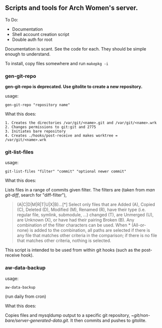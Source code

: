 ## Scripts and tools for Arch Women's server. ##

To Do:

* Documentation
* Shell account creation script
* Double auth for root

Documentation is scant. See the code for each. They should be simple enough to understand.

To install, copy files somewhere and run `makepkg -i`

### gen-git-repo ###

**gen-git-repo is deprecated. Use gitolite to create a new repository.**

usage: 

    gen-git-repo "repository name"

What this does:

    1. Creates the directories /var/git/<name>.git and /var/git/<name>.wrk
    2. Changes permissions to git:git and 2775
    3. Initiates bare repository 
    4. Creates ./hooks/post-receive and makes worktree = /var/git/<name>.wrk

### git-list-files ###

usage:

    git-list-files "filter" "commit" "optional newer commit"

What this does:

Lists files in a range of commits given filter. The filters are (taken from _man git-diff_, search for "diff-filter"),
> (A|C|D|M|R|T|U|X|B)...[\*]
> Select only files that are Added (A), Copied (C), Deleted (D), Modified (M), Renamed (R), have their type (i.e. regular file, symlink, submodule, ...) changed (T), are Unmerged (U), are Unknown (X), or have had their pairing Broken (B). Any combination of the filter characters can be used. When * (All-or-none) is added to the combination, all paths are selected if there is any file that matches other criteria in the comparison; if there is no file that matches other criteria, nothing is selected.

This script is intended to be used from within git hooks (such as the post-receive hook).

### aw-data-backup ###

usage:

    aw-data-backup
(run daily from cron)

What this does:

Copies files and mysqldump output to a specific git repository, _~git/non-bare/server-generated-data.git_. It then commits and pushes to gitolite.
